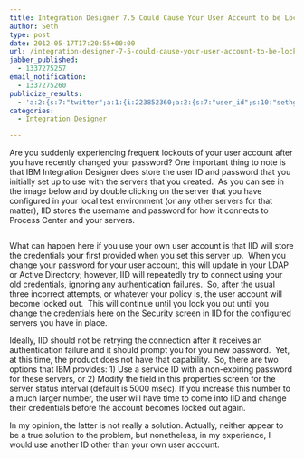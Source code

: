```yaml
---
title: Integration Designer 7.5 Could Cause Your User Account to be Locked Out
author: Seth
type: post
date: 2012-05-17T17:20:55+00:00
url: /integration-designer-7-5-could-cause-your-user-account-to-be-locked-out/
jabber_published:
  - 1337275257
email_notification:
  - 1337275260
publicize_results:
  - 'a:2:{s:7:"twitter";a:1:{i:223852360;a:2:{s:7:"user_id";s:10:"sethgagnon";s:7:"post_id";s:18:"203173298891259904";}}s:2:"fb";a:1:{i:585439918;a:2:{s:7:"user_id";s:9:"585439918";s:7:"post_id";s:17:"10150954034359919";}}}'
categories:
  - Integration Designer

---
```

Are you suddenly experiencing frequent lockouts of your user account after you have recently changed your password? One important thing to note is that IBM Integration Designer does store the user ID and password that you initially set up to use with the servers that you created.  As you can see in the image below and by double clicking on the server that you have configured in your local test environment (or any other servers for that matter), IID stores the username and password for how it connects to Process Center and your servers.

[<img class="alignnone size-full wp-image-150" title="iidloackout" src="https://i0.wp.com/www.sethgagnon.com/wp-content/uploads/2012/05/iidloackout.png?resize=600%2C363" alt="" srcset="https://i2.wp.com/sethgagnon.com/wp-content/uploads/2012/05/iidloackout.png?w=1280 1280w, https://i2.wp.com/sethgagnon.com/wp-content/uploads/2012/05/iidloackout.png?resize=300%2C181 300w, https://i2.wp.com/sethgagnon.com/wp-content/uploads/2012/05/iidloackout.png?resize=1024%2C620 1024w, https://i2.wp.com/sethgagnon.com/wp-content/uploads/2012/05/iidloackout.png?resize=494%2C300 494w" sizes="(max-width: 600px) 100vw, 600px" data-recalc-dims="1" />][1]

<!--more-->

What can happen here if you use your own user account is that IID will store the credentials your first provided when you set this server up.  When you change your password for your user account, this will update in your LDAP or Active Directory; however, IID will repeatedly try to connect using your old credentials, ignoring any authentication failures.  So, after the usual three incorrect attempts, or whatever your policy is, the user account will become locked out.  This will continue until you lock you out until you change the credentials here on the Security screen in IID for the configured servers you have in place.

Ideally, IID should not be retrying the connection after it receives an authentication failure and it should prompt you for you new password.  Yet, at this time, the product does not have that capability.  So, there are two options that IBM provides: 1) Use a service ID with a non-expiring password for these servers, or 2) Modify the field in this properties screen for the server status interval (default is 5000 msec). If you increase this number to a much larger number, the user will have time to come into IID and change their credentials before the account becomes locked out again.

In my opinion, the latter is not really a solution. Actually, neither appear to be a true solution to the problem, but nonetheless, in my experience, I would use another ID other than your own user account.

 [1]: https://i0.wp.com/www.sethgagnon.com/wp-content/uploads/2012/05/iidloackout.png